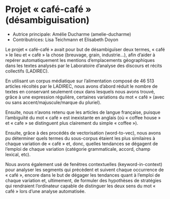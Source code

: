 # Projet « café-café » (désambiguisation)
* Autrice principale: Amélie Ducharme (amelie-ducharme)
* Contributrices: Lisa Teichmann et Elisabeth Doyon

Le projet « café-café » avait pour but de désambiguïser deux termes, « café » le lieu et « café » la chose (breuvage, grain, industrie…), afin d’aider à repérer automatiquement les mentions d’emplacements géographiques dans les textes analysés par le Laboratoire d’analyse des discours et récits collectifs (LADIREC). 

En utilisant un corpus médiatique sur l’alimentation composé de 46 513 articles récoltés par le LADIREC, nous avons d’abord réduit le nombre de textes en conservant seulement ceux dans lesquels nous avons trouvé, grâce à une expression régulière, certaines variations du mot « café » (avec ou sans accent/majuscule/marque du pluriel). 

Ensuite, nous n’avons retenu que les articles de langue française, puisque l’ambiguïté du mot « café » est inexistante en anglais (où « coffee house » et « cafe » se distinguent plus clairement du simple « coffee »). 

Ensuite, grâce à des procédés de vectorisation (word-to-vec), nous avons pu déterminer quels termes du sous-corpus étaient les plus similaires à chaque variation de « café » et, donc, quelles tendances se dégagent de l’emploi de chaque variation (catégorie grammaticale, accord, champ lexical, etc). 

Nous avons également usé de fenêtres contextuelles (keyword-in-context) pour analyser les segments qui précèdent et suivent chaque occurrence de « café », encore dans le but de dégager les tendances quant à l’emploi de chaque variation et, ultimement, de formuler des hypothèses de stratégies qui rendraient l’ordinateur capable de distinguer les deux sens du mot « café » lors d’une analyse automatisée.
